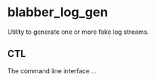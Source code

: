 # blabber_log_gen
Utility to generate one or more fake log streams.

## CTL
The command line interface ...
